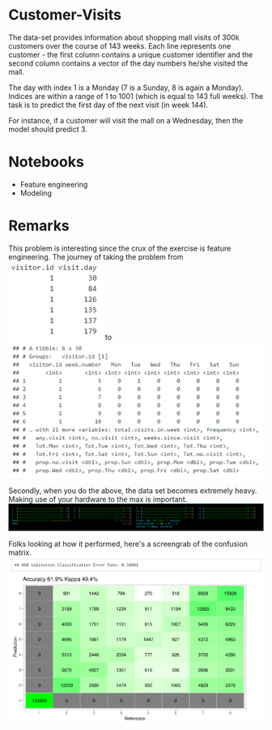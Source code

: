 # Customer-Visits
The data-set provides information about shopping mall visits of 300k customers over the course of 143 weeks. Each line represents one customer - the first column contains a unique customer identifier and the second column contains a vector of the day numbers he/she visited the mall. 

The day with index 1 is a Monday (7 is a Sunday, 8 is again a Monday). Indices are within a range of 1 to 1001 (which is equal to 143 full weeks). The task is to predict the first day of the next visit (in week 144). 

For instance, if a customer will visit the mall on a Wednesday, then the model should predict 3. 

# Notebooks
* Feature engineering
* Modeling

# Remarks
This problem is interesting since the crux of the exercise is feature engineering. The journey of taking the problem from 
![raw_data](images/raw.png "Raw data")
to
![engg_data](images/enggdata.png "Feature engineered data")

Secondly, when you do the above, the data set becomes extremely heavy. Making use of your hardware to the max is important.
![memory](images/memory.png "Memory utilization")

Folks looking at how it performed, here's a screengrab of the confusion matrix.
![confusion_matrix](images/cm.png "Confusion matrix")
